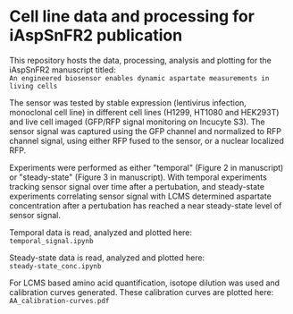 # Cell line data and processing for iAspSnFR2 publication

This repository hosts the data, processing, analysis and plotting for the iAspSnFR2 manuscript titled:  
`An engineered biosensor enables dynamic aspartate measurements in living cells`

The sensor was tested by stable expression (lentivirus infection, monoclonal cell line) in different cell lines (H1299, HT1080 and HEK293T) and live cell imaged (GFP/RFP signal monitoring on Incucyte S3).
The sensor signal was captured using the GFP channel and normalized to RFP channel signal, using either RFP fused to the sensor, or a nuclear localized RFP.

Experiments were performed as either "temporal" (Figure 2 in manuscript) or "steady-state" (Figure 3 in manuscript).
With temporal experiments tracking sensor signal over time after a pertubation, and steady-state experiments correlating sensor signal with LCMS determined aspartate concentration after a pertubation has reached a near steady-state level of sensor signal.

Temporal data is read, analyzed and plotted here:  
`temporal_signal.ipynb`

Steady-state data is read, analyzed and plotted here:  
`steady-state_conc.ipynb`

For LCMS based amino acid quantification, isotope dilution was used and calibration curves generated. These calibration curves are plotted here:  
`AA_calibration-curves.pdf`



